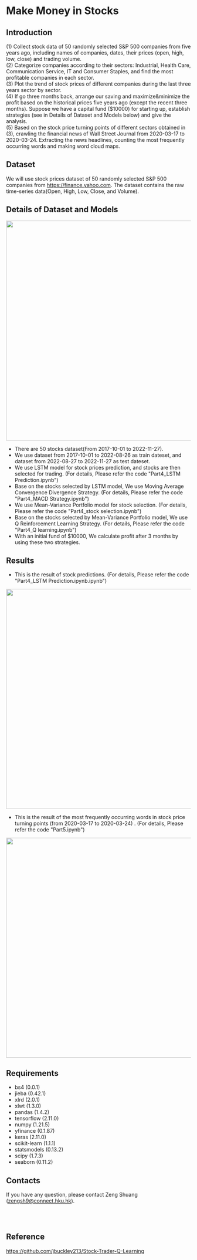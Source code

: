 # Make Money in Stocks
## Introduction
(1) Collect stock data of 50 randomly selected S&P 500 companies from five years ago, including names of companies, dates, their prices (open, high, low, close) and trading volume.<br /> 
(2) Categorize companies according to their sectors: Industrial, Health Care, Communication Service, IT and Consumer Staples, and find the most profitable companies in each sector.<br /> 
(3) Plot the trend of stock prices of different companies during the last three years sector by sector.<br /> 
(4) If go three months back, arrange our saving and maximize&minimize the profit based on the historical prices five years ago (except the recent three months). Suppose we have a capital fund ($10000) for starting up, establish strategies (see in Details of Dataset and Models below) and give the analysis.<br /> 
(5) Based on the stock price turning points of different sectors obtained in (3), crawling the financial news of Wall Street Journal from 2020-03-17 to 2020-03-24. Extracting the news headlines, counting the most frequently occurring words and making word cloud maps.<br /> 

## Dataset 
We will use stock prices dataset of 50 randomly selected S&P 500 companies from https://finance.yahoo.com. The dataset contains the raw time-series data(Open, High, Low, Close, and Volume). <br /> 

## Details of Dataset and Models 
<p align="center"> 
<img src="https://github.com/Zeng-Shuang/Make-Money-in-Stocks/blob/main/images/strategy%20overview.jpg"  width="600">
</p>

+ There are 50 stocks dataset(From 2017-10-01 to 2022-11-27).<br /> 
+ We use dataset from 2017-10-01 to 2022-08-26 as train dateset, and dataset from 2022-08-27 to 2022-11-27 as test dateset.<br /> 
+ We use LSTM model for stock prices prediction, and stocks are then selected for trading. (For details, Please refer the code "Part4_LSTM Prediction.ipynb")<br /> 
+ Base on the stocks selected by LSTM model, We use Moving Average Convergence Divergence Strategy. (For details, Please refer the code "Part4_MACD Strategy.ipynb")<br /> 
+ We use Mean-Variance Portfolio model for stock selection. (For details, Please refer the code "Part4_stock selection.ipynb")<br /> 
+ Base on the stocks selected by Mean-Variance Portfolio model, We use Q Reinforcement Learning Strategy. (For details, Please refer the code "Part4_Q learning.ipynb")<br /> 
+ With an initial fund of $10000, We calculate profit after 3 months by using these two strategies.<br /> 
## Results

+ This is the result of stock predictions. (For details, Please refer the code "Part4_LSTM Prediction.ipynb.ipynb")
<p align="center"> 
<img src="https://github.com/Zeng-Shuang/Make-Money-in-Stocks/blob/main/images/lstm-predict.png"  width="600">

+ This is the result of the most frequently occurring words in stock price turning points (from 2020-03-17 to 2020-03-24) . (For details, Please refer the code "Part5.ipynb")
<p align="center"> 
<img src="https://github.com/Zeng-Shuang/Make-Money-in-Stocks/blob/main/images/cloudmap.png"  width="600">
</p>


## Requirements 
+ bs4 (0.0.1)
+ jieba (0.42.1)
+ xlrd (2.0.1)
+ xlwt (1.3.0)
+ pandas (1.4.2)
+ tensorflow (2.11.0)
+ numpy (1.21.5)
+ yfinance (0.1.87)
+ keras (2.11.0)
+ scikit-learn (1.1.1)
+ statsmodels (0.13.2)
+ scipy (1.7.3)
+ seaborn (0.11.2)

## Contacts
If you have any question, please contact Zeng Shuang (zengsh9@connect.hku.hk).

<br /> 
<br />

## Reference
https://github.com/jbuckley213/Stock-Trader-Q-Learning
